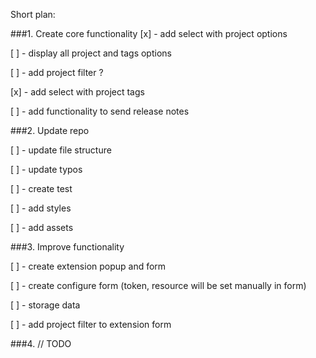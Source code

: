 Short plan:

###1. Create core functionality
[x] - add select with project options 

[ ] - display all project and tags options

[ ] - add project filter ?

[x] - add select with project tags

[ ] - add functionality to send release notes

###2. Update repo

[ ] - update file structure

[ ] - update typos

[ ] - create test

[ ] - add styles

[ ] - add assets

###3. Improve functionality

[ ] - create extension popup and form

[ ] - create configure form (token, resource will be set manually in form)

[ ] - storage data

[ ] - add  project filter to extension form 

###4. // TODO
